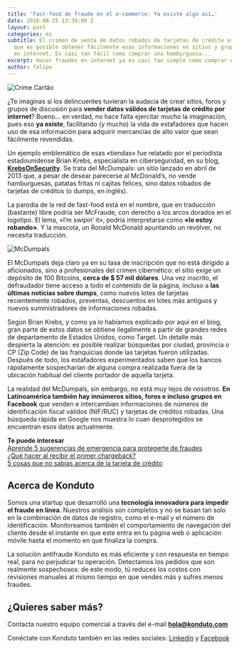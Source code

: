 ```yaml
---
title: 'Fast-food de fraude en el e-commerce: Ya existe algo así…'
date: 2016-08-25 13:39:00 Z
layout: post
categories: es
subtitle: El crimen de venta de datos robados de tarjetas de crédito está tan organizado
  que es posible obtener fácilmente esas informaciones en sitios y grupos de discusiones
  en internet. Es casi tan fácil como comprar una hamburguesa...
excerpt: Hacer fraudes en internet ya es casi tan simple como comprar una hamburguesa...
author: felipe
---
```


![Crime Cartão](/images/201520-ladrao_cartao_dpc.jpg)

¿Te imaginas si los delincuentes tuvieran la audacia de crear sitios, foros y grupos de discusión para **vender datos válidos de tarjetas de crédito por internet**? Bueno… en verdad, no hace falta ejercitar mucho la imaginación, pues eso **ya existe**, facilitando (y mucho) la vida de estafadores que hacen uso de esa información para adquirir mercancías de alto valor que sean fácilmente revendidas.

Un ejemplo emblemático de esas «tiendas» fue relatado por el periodista estadounidense Brian Krebs, especialista en ciberseguridad, en su blog,  **[KrebsOnSecurity](http://krebsonsecurity.com/)**. Se trata del McDumpals: un sitio lanzado en abril de 2013 que, a pesar de desear parecerse al McDonald’s, no vende hamburguesas, patatas fritas ni cajitas felices, sino datos robados de tarjetas de créditos (o dumps, en inglés).

La parodia de la red de fast-food está en el nombre, que en traducción (bastante) libre podría ser McFraude, con derecho a los arcos dorados en el logotipo. El lema, «I’m swipin’ it», podría interpretarse como **«lo estoy robando»**. Y la mascota, un Ronald McDonald apuntando un revólver, no necesita traducción.

![McDumpals](/images/151020-mcdumpals.jpg)

El McDumpals deja claro ya en su tasa de inscripción que no está dirigido a aficionados, sino a profesionales del crimen cibernético: el sitio exige un depósito de 100 Bitcoins, **cerca de $ 57 mil dólares**. Una vez inscrito, el defraudador tiene acceso a todo el contenido de la página, incluso a **las últimas noticias sobre dumps**, como nuevos lotes de tarjetas recientemente robados, preventas, descuentos en lotes más antiguos y nuevos suministradores de informaciones robadas.

Según Brian Krebs, y como ya lo habíamos explicado por aquí en el blog, gran parte de estos datos se obtiene ilegalmente a partir de grandes redes de departamento de Estados Unidos, como Target. Un detalle más despierta la atención: es posible realizar búsquedas por ciudad, provincia o CP (Zip Code) de las franquicias donde las tarjetas fueron utilizadas. Después de todo, los estafadores experimentados saben que los bancos rápidamente sospecharían de alguna compra realizada fuera de la ubicación habitual del cliente portador de aquella tarjeta.

La realidad del McDumpals, sin embargo, no está muy lejos de nosotros. **En Latinoamérica también hay innúmeros sitios, foros e incluso grupos en Facebook** que venden e intercambian informaciones de números de identificación fiscal válidos (NIF/RUC) y tarjetas de créditos robadas. Una búsqueda rápida en Google nos muestra lo cuan desprotegidos se encuentran esos datos actualmente.

**Te puede interesar**  
[Aprende 5 sugerencias de emergencia para protegerte de fraudes](https://blog.konduto.com/es/2016/07/chargebacks-aumentaron-sugerencias-para-protegerte-de-fraudes/?utm_source=konduto&utm_medium=blog-es&utm_campaign=conteudo)  
[¿Qué hacer al recibir el primer chargeback?](https://blog.konduto.com/es/2016/05/que-hacer-al-recibir-el-primer-chargeback/?utm_source=konduto&utm_medium=blog-es&utm_campaign=conteudo)  
[5 cosas que no sabías acerca de la tarjeta de crédito](https://blog.konduto.com/es/2016/04/cosas-que-no-sabias-acerca-de-tarjeta-de-credito/?utm_source=konduto&utm_medium=blog-es&utm_campaign=conteudo)

## Acerca de Konduto

Somos una startup que desarrolló una **tecnología innovadora para impedir el fraude en línea**. Nuestros análisis son completos y no se basan tan solo en la combinación de datos de registro, como el e-mail y el número de identificación. Monitoreamos también el comportamiento de navegación del cliente desde el instante en que este entra en tu página web o aplicación móvile hasta el momento en que finaliza la compra.

La solución antifraude Konduto es más eficiente y con respuesta en tiempo real, para no perjudicar tu operación. Detectamos los pedidos que son realmente sospechosos: de este modo, tú reduces los costos con revisiones manuales al mismo tiempo en que vendes más y sufres menos fraudes.

## ¿Quieres saber más?

Contacta nuestro equipo comercial a través del e-mail **hola@konduto.com**

Conéctate con Konduto también en las redes sociales: [Linkedin](https://www.linkedin.com/company/konduto) y [Facebook](https://www.facebook.com/konduto)  